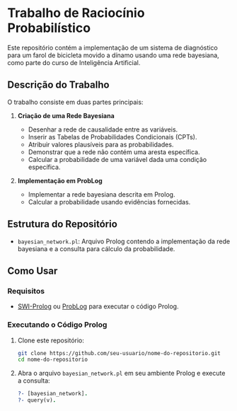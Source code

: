 # Trabalho de Raciocínio Probabilístico

Este repositório contém a implementação de um sistema de diagnóstico para um farol de bicicleta movido a dínamo usando uma rede bayesiana, como parte do curso de Inteligência Artificial.

## Descrição do Trabalho

O trabalho consiste em duas partes principais:

1. **Criação de uma Rede Bayesiana**
    - Desenhar a rede de causalidade entre as variáveis.
    - Inserir as Tabelas de Probabilidades Condicionais (CPTs).
    - Atribuir valores plausíveis para as probabilidades.
    - Demonstrar que a rede não contém uma aresta específica.
    - Calcular a probabilidade de uma variável dada uma condição específica.

2. **Implementação em ProbLog**
    - Implementar a rede bayesiana descrita em Prolog.
    - Calcular a probabilidade usando evidências fornecidas.

## Estrutura do Repositório

- `bayesian_network.pl`: Arquivo Prolog contendo a implementação da rede bayesiana e a consulta para cálculo da probabilidade.

## Como Usar

### Requisitos

- [SWI-Prolog](https://www.swi-prolog.org/) ou [ProbLog](https://dtai.cs.kuleuven.be/problog/) para executar o código Prolog.

### Executando o Código Prolog

1. Clone este repositório:
    ```sh
    git clone https://github.com/seu-usuario/nome-do-repositorio.git
    cd nome-do-repositorio
    ```

2. Abra o arquivo `bayesian_network.pl` em seu ambiente Prolog e execute a consulta:
    ```prolog
    ?- [bayesian_network].
    ?- query(v).
    ```
